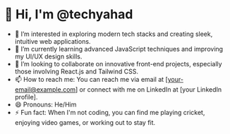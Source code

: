 # 👋 Hi, I'm @techyahad
- 👀 I’m interested in exploring modern tech stacks and creating sleek, intuitive web applications.
- 🌱 I’m currently learning advanced JavaScript techniques and improving my UI/UX design skills.
- 💞️ I’m looking to collaborate on innovative front-end projects, especially those involving React.js and Tailwind CSS.
- 📫 How to reach me: You can reach me via email at [your-email@example.com] or connect with me on LinkedIn at [your LinkedIn profile].
- 😄 Pronouns: He/Him
- ⚡ Fun fact: When I'm not coding, you can find me playing cricket, enjoying video games, or working out to stay fit.

<!---
techyahad/techyahad is a ✨ special ✨ repository because its `README.md` (this file) appears on your GitHub profile.
You can click the Preview link to take a look at your changes.
--->
